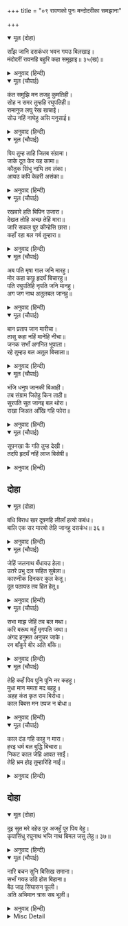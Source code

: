 +++
title = "०९ रावणको पुनः मन्दोदरीका समझाना"

+++


<details open><summary>मूल (दोहा)</summary>

साँझ जानि दसकंधर भवन गयउ बिलखाइ।  
मंदोदरीं रावनहि बहुरि कहा समुझाइ॥ ३५(ख)॥
</details>

<details><summary>अनुवाद (हिन्दी)</summary>

सन्ध्या हो गयी जानकर दशग्रीव विलखता हुआ (उदास होकर) महलमें गया। मन्दोदरीने रावणको समझाकर फिर कहा—॥ ३५(ख)॥
</details>

<details open><summary>मूल (चौपाई)</summary>

कंत समुझि मन तजहु कुमतिही।  
सोह न समर तुम्हहि रघुपतिही॥  
रामानुज लघु रेख खचाई।  
सोउ नहिं नाघेहु असि मनुसाई॥
</details>

<details><summary>अनुवाद (हिन्दी)</summary>

हे कान्त! मनमें समझकर (विचारकर) कुबुद्धिको छोड़ दो। आपसे और श्रीरघुनाथजीसे युद्ध शोभा नहीं देता। उनके छोटे भाईने एक जरा-सी रेखा खींच दी थी, उसे भी आप नहीं लाँघ सके, ऐसा तो आपका पुरुषत्व है॥ १॥
</details>

<details open><summary>मूल (चौपाई)</summary>

पिय तुम्ह ताहि जितब संग्रामा।  
जाके दूत केर यह कामा॥  
कौतुक सिंधु नाघि तव लंका।  
आयउ कपि केहरी असंका॥
</details>

<details><summary>अनुवाद (हिन्दी)</summary>

हे प्रियतम! आप उन्हें संग्राममें जीत पायेंगे, जिनके दूतका ऐसा काम है? खेलसे ही समुद्र लाँघकर वह वानरोंमें सिंह (हनुमान्) आपकी लंकामें निर्भय चला आया!॥ २॥
</details>

<details open><summary>मूल (चौपाई)</summary>

रखवारे हति बिपिन उजारा।  
देखत तोहि अच्छ तेहिं मारा॥  
जारि सकल पुर कीन्हेसि छारा।  
कहाँ रहा बल गर्ब तुम्हारा॥
</details>

<details><summary>अनुवाद (हिन्दी)</summary>

रखवालोंको मारकर उसने अशोकवन उजाड़ डाला। आपके देखते-देखते उसने अक्षयकुमारको मार डाला और सम्पूर्ण नगरको जलाकर राख कर दिया। उस समय आपके बलका गर्व कहाँ चला गया था?॥ ३॥
</details>

<details open><summary>मूल (चौपाई)</summary>

अब पति मृषा गाल जनि मारहु।  
मोर कहा कछु हृदयँ बिचारहु॥  
पति रघुपतिहि नृपति जनि मानहु।  
अग जग नाथ अतुलबल जानहु॥
</details>

<details><summary>अनुवाद (हिन्दी)</summary>

अब हे स्वामी! झूठ (व्यर्थ) गाल न मारिये (डींग न हाँकिये) मेरे कहनेपर हृदयमें कुछ विचार कीजिये। हे पति! आप श्रीरघुपतिको (निरा) राजा मत समझिये, बल्कि अग-जगनाथ (चराचरके स्वामी) और अतुलनीय बलवान् जानिये॥ ४॥
</details>

<details open><summary>मूल (चौपाई)</summary>

बान प्रताप जान मारीचा।  
तासु कहा नहिं मानेहि नीचा॥  
जनक सभाँ अगनित भूपाला।  
रहे तुम्हउ बल अतुल बिसाला॥
</details>

<details><summary>अनुवाद (हिन्दी)</summary>

श्रीरामजीके बाणका प्रताप तो नीच मारीच भी जानता था। परन्तु आपने उसका कहना भी नहीं माना। जनककी सभामें अगणित राजागण थे। वहाँ विशाल और अतुलनीय बलवाले आप भी थे॥ ५॥
</details>

<details open><summary>मूल (चौपाई)</summary>

भंजि धनुष जानकी बिआही।  
तब संग्राम जितेहु किन ताही॥  
सुरपति सुत जानइ बल थोरा।  
राखा जिअत आँखि गहि फोरा॥
</details>

<details><summary>अनुवाद (हिन्दी)</summary>

वहाँ शिवजीका धनुष तोड़कर श्रीरामजीने जानकीको ब्याहा, तब आपने उनको संग्राममें क्यों नहीं जीता? इन्द्रपुत्र जयन्त उनके बलको कुछ-कुछ जानता है। श्रीरामजीने पकड़कर, केवल उसकी एक आँख ही फोड़ दी और उसे जीवित ही छोड़ दिया॥ ६॥
</details>

<details open><summary>मूल (चौपाई)</summary>

सूपनखा कै गति तुम्ह देखी।  
तदपि हृदयँ नहिं लाज बिसेषी॥
</details>

<details><summary>अनुवाद (हिन्दी)</summary>

शूर्पणखाकी दशा तो आपने देख ही ली। तो भी आपके हृदयमें (उनसे लड़नेकी बात सोचते) विशेष (कुछ भी) लज्जा नहीं आती!॥ ७॥
</details>

## दोहा


<details open><summary>मूल (दोहा)</summary>

बधि बिराध खर दूषनहि लीलाँ हत्यो कबंध।  
बालि एक सर मारॺो तेहि जानहु दसकंध॥ ३६॥
</details>

<details><summary>अनुवाद (हिन्दी)</summary>

जिन्होंने विराध और खर-दूषणको मारकर लीलासे ही कबन्धको भी मार डाला; और जिन्होंने बालिको एक ही बाणसे मार दिया, हे दशकन्ध! आप उन्हें (उनके महत्त्वको) समझिये!॥ ३६॥
</details>

<details open><summary>मूल (चौपाई)</summary>

जेहिं जलनाथ बँधायउ हेला।  
उतरे प्रभु दल सहित सुबेला॥  
कारुनीक दिनकर कुल केतू।  
दूत पठायउ तव हित हेतू॥
</details>

<details><summary>अनुवाद (हिन्दी)</summary>

जिन्होंने खेलसे ही समुद्रको बँधा लिया और जो प्रभु सेनासहित सुबेल पर्वतपर उतर पड़े, उन सूर्यकुलके ध्वजास्वरूप (कीर्तिको बढ़ानेवाले) करुणामय भगवान् ने आपहीके हितके लिये दूत भेजा॥ १॥
</details>

<details open><summary>मूल (चौपाई)</summary>

सभा माझ जेहिं तव बल मथा।  
करि बरूथ महुँ मृगपति जथा॥  
अंगद हनुमत अनुचर जाके।  
रन बाँकुरे बीर अति बाँके॥
</details>

<details><summary>अनुवाद (हिन्दी)</summary>

जिसने बीच सभामें आकर आपके बलको उसी प्रकार मथ डाला जैसे हाथियोंके झुंडमें आकर सिंह (उसे छिन्न-भिन्न कर डालता है)। रणमें बाँके अत्यन्त विकट वीर अंगद और हनुमान् जिनके सेवक हैं,॥ २॥
</details>

<details open><summary>मूल (चौपाई)</summary>

तेहि कहँ पिय पुनि पुनि नर कहहू।  
मुधा मान ममता मद बहहू॥  
अहह कंत कृत राम बिरोधा।  
काल बिबस मन उपज न बोधा॥
</details>

<details><summary>अनुवाद (हिन्दी)</summary>

हे पति! उन्हें आप बार-बार मनुष्य कहते हैं। आप व्यर्थ ही मान, ममता और मदका बोझा ढो रहे हैं! हा प्रियतम! आपने श्रीरामजीसे विरोध कर लिया और कालके विशेष वश होनेसे आपके मनमें अब भी ज्ञान नहीं उत्पन्न होता॥ ३॥
</details>

<details open><summary>मूल (चौपाई)</summary>

काल दंड गहि काहु न मारा।  
हरइ धर्म बल बुद्धि बिचारा॥  
निकट काल जेहि आवत साईं।  
तेहि भ्रम होइ तुम्हारिहि नाईं॥
</details>

<details><summary>अनुवाद (हिन्दी)</summary>

काल दण्ड (लाठी) लेकर किसीको नहीं मारता। वह धर्म, बल, बुद्धि और विचारको हर लेता है। हे स्वामी! जिसका काल (मरण-समय) निकट आ जाता है, उसे आपहीकी तरह भ्रम हो जाता है॥ ४॥
</details>

## दोहा


<details open><summary>मूल (दोहा)</summary>

दुइ सुत मरे दहेउ पुर अजहुँ पूर पिय देहु।  
कृपासिंधु रघुनाथ भजि नाथ बिमल जसु लेहु॥ ३७॥
</details>

<details><summary>अनुवाद (हिन्दी)</summary>

आपके दो पुत्र मारे गये और नगर जल गया। (जो हुआ सो हुआ) हे प्रियतम! अब भी (इस भूलकी) पूर्ति (समाप्ति) कर दीजिये (श्रीरामजीसे वैर त्याग दीजिये), और हे नाथ! कृपाके समुद्र श्रीरघुनाथजीको भजकर निर्मल यश लीजिये॥ ३७॥
</details>

<details open><summary>मूल (चौपाई)</summary>

नारि बचन सुनि बिसिख समाना।  
सभाँ गयउ उठि होत बिहाना॥  
बैठ जाइ सिंघासन फूली।  
अति अभिमान त्रास सब भूली॥
</details>

<details><summary>अनुवाद (हिन्दी)</summary>

स्त्रीके बाणके समान वचन सुनकर वह सबेरा होते ही उठकर सभामें चला गया और सारा भय भुलाकर अत्यन्त अभिमानमें फूलकर सिंहासनपर जा बैठा॥ १॥
</details>

<details><summary>Misc Detail</summary>


</details>
